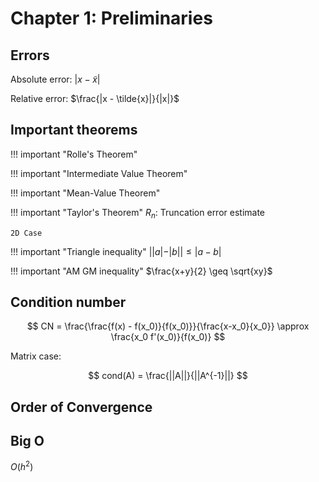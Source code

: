# Chapter 1: Preliminaries

## Errors

Absolute error: $|x - \tilde{x}|$

Relative error: $\frac{|x - \tilde{x}|}{|x|}$

## Important theorems

!!! important "Rolle's Theorem"

!!! important "Intermediate Value Theorem"

!!! important "Mean-Value Theorem"

!!! important "Taylor's Theorem"
    $R_n$: Truncation error estimate

    2D Case

!!! important "Triangle inequality"
    $||a|-|b|| \leq |a-b|$

!!! important "AM GM inequality"
    $\frac{x+y}{2} \geq \sqrt{xy}$

## Condition number


$$
CN = \frac{\frac{f(x) - f(x_0)}{f(x_0)}}{\frac{x-x_0}{x_0}} \approx \frac{x_0 f'(x_0)}{f(x_0)}
$$

Matrix case:

$$
cond(A) = \frac{||A||}{||A^{-1}||}
$$

## Order of Convergence

## Big O

$O(h^2)$